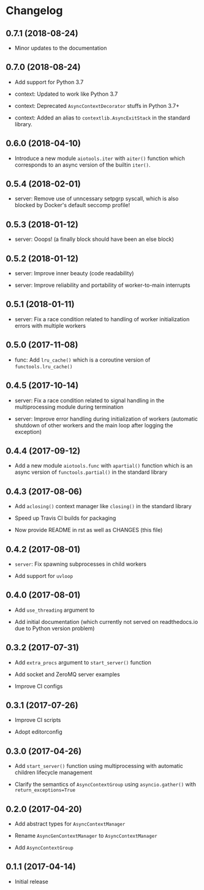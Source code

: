 Changelog
=========

0.7.1 (2018-08-24)
------------------

- Minor updates to the documentation

0.7.0 (2018-08-24)
------------------

- Add support for Python 3.7

- context: Updated to work like Python 3.7

- context: Deprecated `AsyncContextDecorator` stuffs in Python 3.7+

- context: Added an alias to `contextlib.AsyncExitStack` in the standard library.

0.6.0 (2018-04-10)
------------------

- Introduce a new module `aiotools.iter` with `aiter()` function which
  corresponds to an async version of the builtin `iter()`.

0.5.4 (2018-02-01)
------------------

- server: Remove use of unncessary setpgrp syscall, which is also blocked by
  Docker's default seccomp profile!

0.5.3 (2018-01-12)
------------------

- server: Ooops! (a finally block should have been an else block)

0.5.2 (2018-01-12)
------------------

- server: Improve inner beauty (code readability)

- server: Improve reliability and portability of worker-to-main interrupts

0.5.1 (2018-01-11)
------------------

- server: Fix a race condition related to handling of worker
  initialization errors with multiple workers

0.5.0 (2017-11-08)
------------------

- func: Add `lru_cache()` which is a coroutine version of
  `functools.lru_cache()`

0.4.5 (2017-10-14)
------------------

- server: Fix a race condition related to signal handling in the
  multiprocessing module during termination

- server: Improve error handling during initialization of workers
  (automatic shutdown of other workers and the main loop after
  logging the exception)

0.4.4 (2017-09-12)
------------------

- Add a new module `aiotools.func` with `apartial()` function which is an
  async version of `functools.partial()` in the standard library

0.4.3 (2017-08-06)
------------------

- Add `aclosing()` context manager like `closing()` in the standard library

- Speed up Travis CI builds for packaging

- Now provide README in rst as well as CHANGES (this file)

0.4.2 (2017-08-01)
------------------

- `server`: Fix spawning subprocesses in child workers

- Add support for `uvloop`

0.4.0 (2017-08-01)
------------------

- Add `use_threading` argument to 

- Add initial documentation (which currently not served
  on readthedocs.io due to Python version problem)

0.3.2 (2017-07-31)
------------------

- Add `extra_procs` argument to `start_server()` function

- Add socket and ZeroMQ server examples

- Improve CI configs

0.3.1 (2017-07-26)
------------------

- Improve CI scripts

- Adopt editorconfig

0.3.0 (2017-04-26)
------------------

- Add `start_server()` function using multiprocessing
  with automatic children lifecycle management

- Clarify the semantics of `AsyncContextGroup` using
  `asyncio.gather()` with `return_exceptions=True`

0.2.0 (2017-04-20)
------------------

- Add abstract types for `AsyncContextManager`

- Rename `AsyncGenContextManager` to `AsyncContextManager`

- Add `AsyncContextGroup`

0.1.1 (2017-04-14)
------------------

- Initial release
